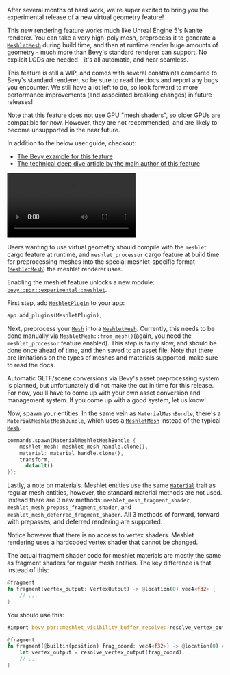 After several months of hard work, we're super excited to bring you the experimental release of a new virtual geometry feature!

This new rendering feature works much like Unreal Engine 5's Nanite renderer. You can take a very high-poly mesh, preprocess it to generate a [`MeshletMesh`] during build time, and then at runtime render huge amounts of geometry - much more than Bevy's standard renderer can support. No explicit LODs are needed - it's all automatic, and near seamless.

This feature is still a WIP, and comes with several constraints compared to Bevy's standard renderer, so be sure to read the docs and report any bugs you encounter. We still have a lot left to do, so look forward to more performance improvements (and associated breaking changes) in future releases!

Note that this feature does not use GPU "mesh shaders", so older GPUs are compatible for now. However, they are not recommended, and are likely to become unsupported in the near future.

In addition to the below user guide, checkout:

* [The Bevy example for this feature](https://github.com/bevyengine/bevy/blob/release-0.14.0/examples/3d/meshlet.rs)
* [The technical deep dive article by the main author of this feature](https://jms55.github.io/posts/2024-06-09-virtual-geometry-bevy-0-14)

<video controls loop><source src="many_bunnies.mp4" type="video/mp4"/></video>

Users wanting to use virtual geometry should compile with the `meshlet` cargo feature at runtime, and `meshlet_processor` cargo feature at build time for preprocessing meshes into the special meshlet-specific format ([`MeshletMesh`]) the meshlet renderer uses.

Enabling the meshlet feature unlocks a new module: [`bevy::pbr::experimental::meshlet`].

First step, add [`MeshletPlugin`] to your app:

```rust
app.add_plugins(MeshletPlugin);
```

Next, preprocess your [`Mesh`] into a [`MeshletMesh`]. Currently, this needs to be done manually via `MeshletMesh::from_mesh()`(again, you need the `meshlet_processor` feature enabled). This step is fairly slow, and should be done once ahead of time, and then saved to an asset file. Note that there are limitations on the types of meshes and materials supported, make sure to read the docs.

Automatic GLTF/scene conversions via Bevy's asset preprocessing system is planned, but unfortunately did not make the cut in time for this release. For now, you'll have to come up with your own asset conversion and management system. If you come up with a good system, let us know!

Now, spawn your entities. In the same vein as `MaterialMeshBundle`, there's a `MaterialMeshletMeshBundle`, which uses a [`MeshletMesh`] instead of the typical [`Mesh`].

```rust
commands.spawn(MaterialMeshletMeshBundle {
    meshlet_mesh: meshlet_mesh_handle.clone(),
    material: material_handle.clone(),
    transform,
    ..default()
});
```

Lastly, a note on materials. Meshlet entities use the same [`Material`] trait as regular mesh entities, however, the standard material methods are not used. Instead there are 3 new methods: `meshlet_mesh_fragment_shader`, `meshlet_mesh_prepass_fragment_shader`, and `meshlet_mesh_deferred_fragment_shader`. All 3 methods of forward, forward with prepasses, and deferred rendering are supported.

Notice however that there is no access to vertex shaders. Meshlet rendering uses a hardcoded vertex shader that cannot be changed.

The actual fragment shader code for meshlet materials are mostly the same as fragment shaders for regular mesh entities. The key difference is that instead of this:

```rust
@fragment
fn fragment(vertex_output: VertexOutput) -> @location(0) vec4<f32> {
    // ...
}
```

You should use this:

```rust
#import bevy_pbr::meshlet_visibility_buffer_resolve::resolve_vertex_output

@fragment
fn fragment(@builtin(position) frag_coord: vec4<f32>) -> @location(0) vec4<f32> {
    let vertex_output = resolve_vertex_output(frag_coord);
    // ...
}
```

[`MeshletMesh`]: https://docs.rs/bevy/0.14/bevy/pbr/experimental/meshlet/struct.MeshletMesh.html
[`Mesh`]: https://docs.rs/bevy/0.14/bevy/prelude/struct.Mesh.html
[`bevy::pbr::experimental::meshlet`]: https://docs.rs/bevy/0.14/bevy/pbr/experimental/meshlet/index.html
[`Material`]: https://docs.rs/bevy/0.14/bevy/pbr/trait.Material.html
[`MeshletPlugin`]: https://docs.rs/bevy/0.14/bevy/pbr/experimental/meshlet/struct.MeshletPlugin.html
